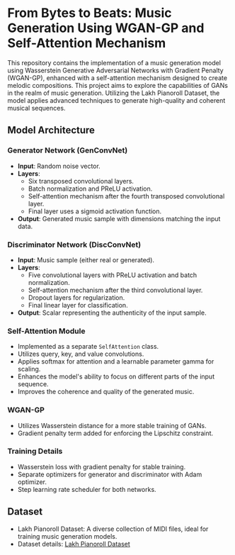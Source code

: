 # From Bytes to Beats: Music Generation Using WGAN-GP and Self-Attention Mechanism

This repository contains the implementation of a music generation model using Wasserstein Generative Adversarial Networks with Gradient Penalty (WGAN-GP), enhanced with a self-attention mechanism designed to create melodic compositions. This project aims to explore the capabilities of GANs in the realm of music generation. Utilizing the Lakh Pianoroll Dataset, the model applies advanced techniques to generate high-quality and coherent musical sequences.

## Model Architecture

### Generator Network (GenConvNet)
- **Input**: Random noise vector.
- **Layers**:
  - Six transposed convolutional layers.
  - Batch normalization and PReLU activation.
  - Self-attention mechanism after the fourth transposed convolutional layer.
  - Final layer uses a sigmoid activation function.
- **Output**: Generated music sample with dimensions matching the input data.

### Discriminator Network (DiscConvNet)
- **Input**: Music sample (either real or generated).
- **Layers**:
  - Five convolutional layers with PReLU activation and batch normalization.
  - Self-attention mechanism after the third convolutional layer.
  - Dropout layers for regularization.
  - Final linear layer for classification.
- **Output**: Scalar representing the authenticity of the input sample.

### Self-Attention Module
- Implemented as a separate `SelfAttention` class.
- Utilizes query, key, and value convolutions.
- Applies softmax for attention and a learnable parameter gamma for scaling.
- Enhances the model's ability to focus on different parts of the input sequence.
- Improves the coherence and quality of the generated music.

### WGAN-GP
- Utilizes Wasserstein distance for a more stable training of GANs.
- Gradient penalty term added for enforcing the Lipschitz constraint.

### Training Details
- Wasserstein loss with gradient penalty for stable training.
- Separate optimizers for generator and discriminator with Adam optimizer.
- Step learning rate scheduler for both networks.

## Dataset
- Lakh Pianoroll Dataset: A diverse collection of MIDI files, ideal for training music generation models.
- Dataset details: [Lakh Pianoroll Dataset](https://salu133445.github.io/lakh-pianoroll-dataset/)
